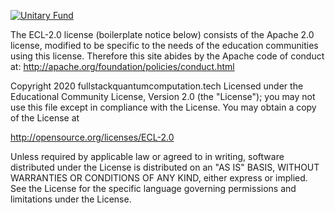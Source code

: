 [![Unitary Fund](https://img.shields.io/badge/Supported%20By-UNITARY%20FUND-brightgreen.svg?style=for-the-badge)](http://unitary.fund)

  The ECL-2.0 license (boilerplate notice below) consists of the Apache 2.0 license, modified to be specific to the needs of the education communities using this license.  Therefore this site abides by the Apache code of conduct at: http://apache.org/foundation/policies/conduct.html

  Copyright 2020 fullstackquantumcomputation.tech Licensed under the
  Educational Community License, Version 2.0 (the "License"); you may
  not use this file except in compliance with the License. You may
  obtain a copy of the License at
  
  http://opensource.org/licenses/ECL-2.0

  Unless required by applicable law or agreed to in writing,
  software distributed under the License is distributed on an "AS IS"
  BASIS, WITHOUT WARRANTIES OR CONDITIONS OF ANY KIND, either express
  or implied. See the License for the specific language governing
  permissions and limitations under the License.
